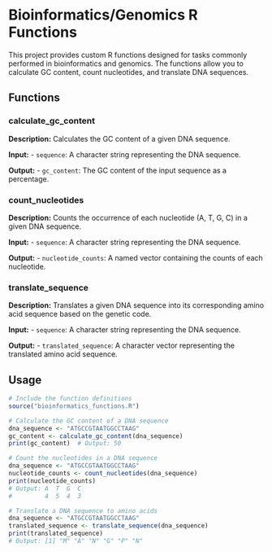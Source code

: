 # Bioinformatics/Genomics R Functions

This project provides custom R functions designed for tasks commonly performed in bioinformatics and genomics. The functions allow you to calculate GC content, count nucleotides, and translate DNA sequences.

## Functions

### calculate_gc_content

**Description:** Calculates the GC content of a given DNA sequence.

**Input:** - `sequence`: A character string representing the DNA sequence.

**Output:** - `gc_content`: The GC content of the input sequence as a percentage.

### count_nucleotides

**Description:** Counts the occurrence of each nucleotide (A, T, G, C) in a given DNA sequence.

**Input:** - `sequence`: A character string representing the DNA sequence.

**Output:** - `nucleotide_counts`: A named vector containing the counts of each nucleotide.

### translate_sequence

**Description:** Translates a given DNA sequence into its corresponding amino acid sequence based on the genetic code.

**Input:** - `sequence`: A character string representing the DNA sequence.

**Output:** - `translated_sequence`: A character vector representing the translated amino acid sequence.

## Usage

```r
# Include the function definitions
source("bioinformatics_functions.R")

# Calculate the GC content of a DNA sequence
dna_sequence <- "ATGCCGTAATGGCCTAAG"
gc_content <- calculate_gc_content(dna_sequence)
print(gc_content)  # Output: 50

# Count the nucleotides in a DNA sequence
dna_sequence <- "ATGCCGTAATGGCCTAAG"
nucleotide_counts <- count_nucleotides(dna_sequence)
print(nucleotide_counts)
# Output: A  T  G  C
#         4  5  4  3

# Translate a DNA sequence to amino acids
dna_sequence <- "ATGCCGTAATGGCCTAAG"
translated_sequence <- translate_sequence(dna_sequence)
print(translated_sequence)
# Output: [1] "M" "A" "N" "G" "P" "N"

